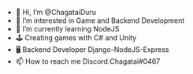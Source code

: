 - 👋 Hi, I’m @ChagataiDuru
- 👀 I’m interested in Game and Backend Development
- 🌱 I’m currently learning NodeJS
- 🕹️ Creating games with C# and Unity
- 🖥  Backend Developer Django-NodeJS-Express 
- 📫 How to reach me Discord:Chagatai#0467

<!---
ChagataiDuru/ChagataiDuru is a ✨ special ✨ repository because its `README.md` (this file) appears on your GitHub profile.
You can click the Preview link to take a look at your changes.
--->
